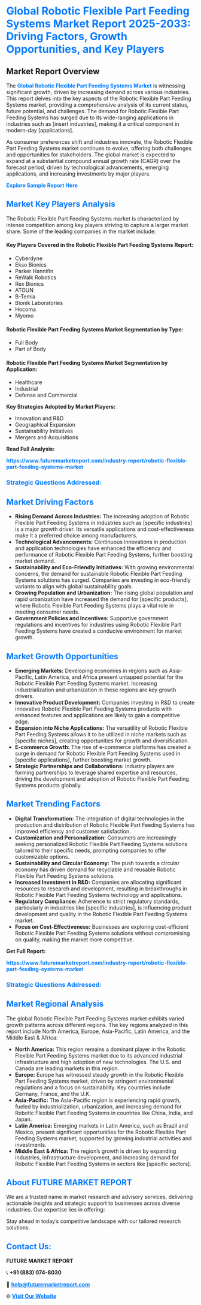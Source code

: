 <h1 style="color: #007BFF;">Global Robotic Flexible Part Feeding Systems Market Report 2025-2033: Driving Factors, Growth Opportunities, and Key Players</h1>

<section id="overview">
<h2>Market Report Overview</h2>
<p>The <a href="https://www.futuremarketreport.com/industry-report/robotic-flexible-part-feeding-systems-market" style="color: #007BFF; text-decoration: none;"><strong>Global Robotic Flexible Part Feeding Systems Market</strong></a> is witnessing significant growth, driven by increasing demand across various industries. This report delves into the key aspects of the Robotic Flexible Part Feeding Systems market, providing a comprehensive analysis of its current status, future potential, and challenges. The demand for Robotic Flexible Part Feeding Systems has surged due to its wide-ranging applications in industries such as [insert industries], making it a critical component in modern-day [applications].</p>
<p>As consumer preferences shift and industries innovate, the Robotic Flexible Part Feeding Systems market continues to evolve, offering both challenges and opportunities for stakeholders. The global market is expected to expand at a substantial compound annual growth rate (CAGR) over the forecast period, driven by technological advancements, emerging applications, and increasing investments by major players.</p>
</section>

<section id="overview">
<p><a href="https://www.futuremarketreport.com/request-sample/reportId=32284" style="color: #007BFF; text-decoration: none;"><strong>Explore Sample Report Here</strong></a></p>
</section>

<section id="key-players">
<h2 style="color: #007BFF;">Market Key Players Analysis</h2>
<p>The Robotic Flexible Part Feeding Systems market is characterized by intense competition among key players striving to capture a larger market share. Some of the leading companies in the market include:</p>
<h4>Key Players Covered in the Robotic Flexible Part Feeding Systems Report:</h4>
<ul><li>Cyberdyne</li><li>Ekso Bionics</li><li>Parker Hannifin</li><li>ReWalk Robotics</li><li>Rex Bionics</li><li>ATOUN</li><li>B-Temia</li><li>Bionik Laboratories</li><li>Hocoma</li><li>Myomo</li></ul>
<h4>Robotic Flexible Part Feeding Systems Market Segmentation by Type:</h4>
<ul><li>Full Body</li><li>Part of Body</li></ul>

<h4>Robotic Flexible Part Feeding Systems Market Segmentation by Application:</h4>
<ul><li>Healthcare</li><li>Industrial</li><li>Defense and Commercial</li></ul>
<p><strong>Key Strategies Adopted by Market Players:</strong></p>
<ul>
<li>Innovation and R&D</li>
<li>Geographical Expansion</li>
<li>Sustainability Initiatives</li>
<li>Mergers and Acquisitions</li>
</ul>
</section>

<section>
<p><strong>Read Full Analysis: </strong></p><a href="https://www.futuremarketreport.com/industry-report/robotic-flexible-part-feeding-systems-market" style="color: #007BFF; text-decoration: none;"><strong>https://www.futuremarketreport.com/industry-report/robotic-flexible-part-feeding-systems-market</strong></a>
<h3 style="color: #007BFF;">Strategic Questions Addressed:</h3>
</section>

<section id="driving-factors">
<h2 style="color: #007BFF;">Market Driving Factors</h2>
<ul>
<li><strong>Rising Demand Across Industries:</strong> The increasing adoption of Robotic Flexible Part Feeding Systems in industries such as [specific industries] is a major growth driver. Its versatile applications and cost-effectiveness make it a preferred choice among manufacturers.</li>
<li><strong>Technological Advancements:</strong> Continuous innovations in production and application technologies have enhanced the efficiency and performance of Robotic Flexible Part Feeding Systems, further boosting market demand.</li>
<li><strong>Sustainability and Eco-Friendly Initiatives:</strong> With growing environmental concerns, the demand for sustainable Robotic Flexible Part Feeding Systems solutions has surged. Companies are investing in eco-friendly variants to align with global sustainability goals.</li>
<li><strong>Growing Population and Urbanization:</strong> The rising global population and rapid urbanization have increased the demand for [specific products], where Robotic Flexible Part Feeding Systems plays a vital role in meeting consumer needs.</li>
<li><strong>Government Policies and Incentives:</strong> Supportive government regulations and incentives for industries using Robotic Flexible Part Feeding Systems have created a conducive environment for market growth.</li>
</ul>
</section>

<section id="growth-opportunities">
<h2 style="color: #007BFF;">Market Growth Opportunities</h2>
<ul>
<li><strong>Emerging Markets:</strong> Developing economies in regions such as Asia-Pacific, Latin America, and Africa present untapped potential for the Robotic Flexible Part Feeding Systems market. Increasing industrialization and urbanization in these regions are key growth drivers.</li>
<li><strong>Innovative Product Development:</strong> Companies investing in R&D to create innovative Robotic Flexible Part Feeding Systems products with enhanced features and applications are likely to gain a competitive edge.</li>
<li><strong>Expansion into Niche Applications:</strong> The versatility of Robotic Flexible Part Feeding Systems allows it to be utilized in niche markets such as [specific niches], creating opportunities for growth and diversification.</li>
<li><strong>E-commerce Growth:</strong> The rise of e-commerce platforms has created a surge in demand for Robotic Flexible Part Feeding Systems used in [specific applications], further boosting market growth.</li>
<li><strong>Strategic Partnerships and Collaborations:</strong> Industry players are forming partnerships to leverage shared expertise and resources, driving the development and adoption of Robotic Flexible Part Feeding Systems products globally.</li>
</ul>
</section>

<section id="trending-factors">
<h2 style="color: #007BFF;">Market Trending Factors</h2>
<ul>
<li><strong>Digital Transformation:</strong> The integration of digital technologies in the production and distribution of Robotic Flexible Part Feeding Systems has improved efficiency and customer satisfaction.</li>
<li><strong>Customization and Personalization:</strong> Consumers are increasingly seeking personalized Robotic Flexible Part Feeding Systems solutions tailored to their specific needs, prompting companies to offer customizable options.</li>
<li><strong>Sustainability and Circular Economy:</strong> The push towards a circular economy has driven demand for recyclable and reusable Robotic Flexible Part Feeding Systems solutions.</li>
<li><strong>Increased Investment in R&D:</strong> Companies are allocating significant resources to research and development, resulting in breakthroughs in Robotic Flexible Part Feeding Systems technology and applications.</li>
<li><strong>Regulatory Compliance:</strong> Adherence to strict regulatory standards, particularly in industries like [specific industries], is influencing product development and quality in the Robotic Flexible Part Feeding Systems market.</li>
<li><strong>Focus on Cost-Effectiveness:</strong> Businesses are exploring cost-efficient Robotic Flexible Part Feeding Systems solutions without compromising on quality, making the market more competitive.</li>
</ul>
</section>

<section>
<p><strong>Get Full Report: </strong></p><a href="https://www.futuremarketreport.com/industry-report/robotic-flexible-part-feeding-systems-market" style="color: #007BFF; text-decoration: none;"><strong>https://www.futuremarketreport.com/industry-report/robotic-flexible-part-feeding-systems-market</strong></a>
<h3 style="color: #007BFF;">Strategic Questions Addressed:</h3>
</section>


<section id="regional-analysis">
<h2 style="color: #007BFF;">Market Regional Analysis</h2>
<p>The global Robotic Flexible Part Feeding Systems market exhibits varied growth patterns across different regions. The key regions analyzed in this report include North America, Europe, Asia-Pacific, Latin America, and the Middle East & Africa:</p>
<ul>
<li><strong>North America:</strong> This region remains a dominant player in the Robotic Flexible Part Feeding Systems market due to its advanced industrial infrastructure and high adoption of new technologies. The U.S. and Canada are leading markets in this region.</li>
<li><strong>Europe:</strong> Europe has witnessed steady growth in the Robotic Flexible Part Feeding Systems market, driven by stringent environmental regulations and a focus on sustainability. Key countries include Germany, France, and the U.K.</li>
<li><strong>Asia-Pacific:</strong> The Asia-Pacific region is experiencing rapid growth, fueled by industrialization, urbanization, and increasing demand for Robotic Flexible Part Feeding Systems in countries like China, India, and Japan.</li>
<li><strong>Latin America:</strong> Emerging markets in Latin America, such as Brazil and Mexico, present significant opportunities for the Robotic Flexible Part Feeding Systems market, supported by growing industrial activities and investments.</li>
<li><strong>Middle East & Africa:</strong> The region’s growth is driven by expanding industries, infrastructure development, and increasing demand for Robotic Flexible Part Feeding Systems in sectors like [specific sectors].</li>
</ul>
</section>

<footer>
<h2 style="color: #007BFF;">About FUTURE MARKET REPORT</h2>
<p>We are a trusted name in market research and advisory services, delivering actionable insights and strategic support to businesses across diverse industries. Our expertise lies in offering:</p>

<p>Stay ahead in today’s competitive landscape with our tailored research solutions.</p>

<h2 style="color: #007BFF;">Contact Us:</h2>
<p><strong>FUTURE MARKET REPORT</strong></p>
<p>📞 <strong>+91 (883) 074-8030</strong></p>
<p>📧 <strong><a href="mailto:help@futuremarketreport.com" style="color: #007BFF;">help@futuremarketreport.com</a></strong></p>
<p>🌐 <strong><a href="https://www.futuremarketreport.com/" style="color: #007BFF;">Visit Our Website</a></strong></p>
</footer>